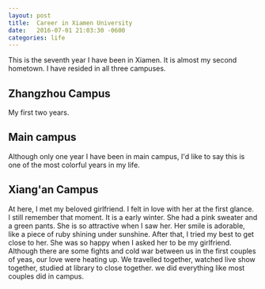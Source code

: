```yaml
---
layout: post
title:  Career in Xiamen University
date:   2016-07-01 21:03:30 -0600
categories: life
---
```

This is the seventh year I have been in Xiamen. It is almost my second hometown. I have resided in all three campuses.

Zhangzhou Campus
---
My first two years.

Main campus
---
Although only one year I have been in main campus, I'd like to say this is one of the most colorful years in my life. 

Xiang'an Campus
---
At here, I met my beloved girlfriend. I felt in love with her at the first glance. I still remember that moment. It is a early winter. She had a pink sweater and a green pants. She is so attractive when I saw her. Her smile is adorable, like a piece of ruby shining under sunshine. After that, I tried my best to get close to her. She was so happy when I asked her to be my girlfriend. Although there are some fights and cold war between us in the first couples of yeas, our love were heating up. We travelled together, watched live show together, studied at library to close together. we did everything like most couples did in campus.
